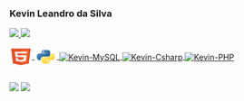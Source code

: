 ###  Kevin Leandro da Silva
<div>
  <a href="https://github.com/KevinLsilva">
  <img height="180em" src="https://github-readme-stats.vercel.app/api?username=KevinLsilva&show_icons=true&theme=dark&include_all_commits=true&count_private=true"/>
  <img height="180em" src="https://github-readme-stats.vercel.app/api/top-langs/?username=KevinLsilva&layout=compact&langs_count=7&theme=dark"/>
</div>
  
  <div style="display: inline_block"><br>
  <img align="center" alt="Kevin-HTML" height="30" width="40" src="https://raw.githubusercontent.com/devicons/devicon/master/icons/html5/html5-original.svg">
  <img align="center" alt="Kevin-Python" height="30" width="40" src="https://raw.githubusercontent.com/devicons/devicon/master/icons/python/python-original.svg">
  <img align="center" alt="Kevin-MySQL" height="30" width="40" src="https://cdn.jsdelivr.net/gh/devicons/devicon/icons/mysql/mysql-original.svg">
  <img align="center" alt="Kevin-Csharp" height="30" width="40"src="https://cdn.jsdelivr.net/gh/devicons/devicon/icons/csharp/csharp-original.svg" />
  <img align="center" alt="Kevin-PHP" height="30" width="40" src="https://cdn.jsdelivr.net/gh/devicons/devicon/icons/php/php-original.svg"/>
</div>
  
  ##

<div> 
  <a href="https://www.linkedin.com/in/kevin-leandro-759b78214/" target="_blank"><img src="https://img.shields.io/badge/-LinkedIn-%230077B5?style=for-the-badge&logo=linkedin&logoColor=white" target="_blank"></a> 
  <a href = "mailto:kevinleasil@gmail.com"><img src="https://img.shields.io/badge/-Gmail-%23333?style=for-the-badge&logo=gmail&logoColor=white" target="_blank"></a>

</div>
